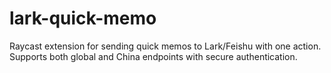 # lark-quick-memo
Raycast extension for sending quick memos to Lark/Feishu with one action. Supports both global and China endpoints with secure authentication.
